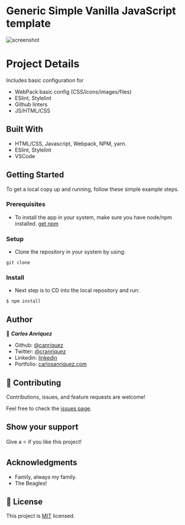# Generic Simple Vanilla JavaScript template

> 

![screenshot](./)

# Project Details
 
Includes basic configuration for 
- WebPack basic config (CSS/icons/images/files)
- ESlint, Stylelint
- Github linters
- JS/HTML/CSS 

## Built With

- HTML/CSS, Javascript, Webpack, NPM, yarn.
- ESlint, Stylelint
- VSCode


## Getting Started


To get a local copy up and running, follow these simple example steps.

### Prerequisites
- To install the app in your system, make sure you have node/npm installed. [get npm](https://www.npmjs.com/get-npm)

### Setup
- Clone the repository in your system by using: 

``` git clone  ```

### Install
- Next step is to CD into the local repository and run:

``` $ npm install ```



## Author

👤 ***Carlos Anriquez***

- Github: [@canriquez](https://github.com/canriquez)
- Twitter: [@cranriquez](https://twitter.com/cranriquez)
- Linkedin: [linkedin](https://www.linkedin.com/in/carlosanriquez/)
- Portfolio: [carlosanriquez.com](https://www.carlosanriquez.com)

## 🤝 Contributing

Contributions, issues, and feature requests are welcome!

Feel free to check the [issues page](issues/).

## Show your support

Give a ⭐️ if you like this project!

## Acknowledgments

- Family, always my family.
- The Beagles!

## 📝 License

This project is [MIT](./LICENSE) licensed.
